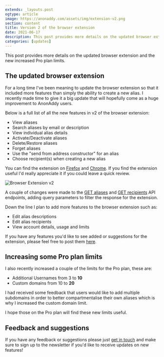 ```yaml
---
extends: _layouts.post
ogtype: article
image: https://anonaddy.com/assets/img/extension-v2.png
section: content
title: Version 2 of the browser extension
date: 2021-06-17
description: This post provides more details on the updated browser extension and the new increased Pro plan limits
categories: [updates]
---
```


This post provides more details on the updated browser extension and the new increased Pro plan limits.

## The updated browser extension

For a long time I've been meaning to update the browser extension so that it included more features than simply the ability to create a new alias. I recently made time to give it a big update that will hopefully come as a huge improvement to AnonAddy users.

Below is a full list of all the new features in v2 of the browser extension:

- View aliases
- Search aliases by email or description
- View individual alias details
- Activate/Deactivate aliases
- Delete/Restore aliases
- Forget aliases
- Use the "send from address constructor" for an alias
- Choose recipient(s) when creating a new alias

You can find the extension on [Firefox](https://addons.mozilla.org/en-GB/firefox/addon/anonaddy/) and [Chrome](https://chrome.google.com/webstore/detail/anonaddy/iadbdpnoknmbdeolbapdackdcogdmjpe). If you find the extension useful I'd really appreciate it if you could leave a quick review.

<div class="flex justify-center mb-4">
  <img class="shadow" src="/assets/img/browser-extension-v2.png" alt="Browser Extension v2" title="Browser Extension v2">
</div>

A couple of changes were made to the [GET aliases](https://app.anonaddy.com/docs/#get-all-aliases) and [GET recipients](https://app.anonaddy.com/docs/#get-all-recipients) API endpoints, adding query parameters to filter the response for the extension.

Down the line I plan to add more features to the browser extension such as:

- Edit alias descriptions
- Edit alias recipients
- View account details, usage and limits

If you have any features you'd like to see added or suggestions for the extension, please feel free to post them [here](https://github.com/anonaddy/anonaddy/discussions).

## Increasing some Pro plan limits

I also recently increased a couple of the limits for the Pro plan, these are:

- Additional Usernames from 3 to **10**
- Custom domains from 10 to **20**

I had received some feedback that users would like to add multiple subdomains in order to better compartmentalise their own aliases which is why I increased the custom domain limit.

I hope those on the Pro plan will find these new limits useful.

## Feedback and suggestions

If you have any feedback or suggestions please just [get in touch](/contact/) and make sure to sign up to the newsletter if you'd like to receive updates on new features!

